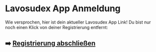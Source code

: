 # Lavosudex App Anmeldung

Wie versprochen, hier ist dein aktueller  Lavosudex App  Link!
Du bist nur noch einen Klick von deiner Registrierung entfernt:

## ➡️ [Registrierung abschließen](https://is.gd/ZiKOor)